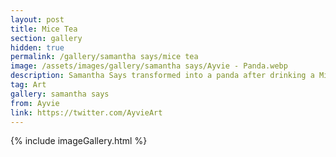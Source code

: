 ```yaml
---
layout: post
title: Mice Tea
section: gallery
hidden: true
permalink: /gallery/samantha says/mice tea
image: /assets/images/gallery/samantha says/Ayvie - Panda.webp
description: Samantha Says transformed into a panda after drinking a Mice Tea, commissioned from Ayvie.
tag: Art
gallery: samantha says
from: Ayvie
link: https://twitter.com/AyvieArt
---
```

{% include imageGallery.html %}